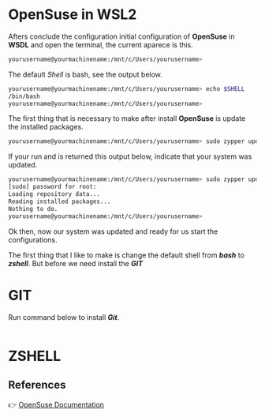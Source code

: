 # OpenSuse in WSL2

Afters conclude the configuration initial configuration of **OpenSuse** in **WSDL** and open the terminal, the current aparece is this.

```bash
yourusername@yourmachinename:/mnt/c/Users/yourusername>
```

The default *Shell* is bash, see the output below.

```bash
yourusername@yourmachinename:/mnt/c/Users/yourusername> echo $SHELL
/bin/bash
yourusername@yourmachinename:/mnt/c/Users/yourusername>
```
The first thing that is necessary to make after install **OpenSuse** is update the installed packages.

```bash
yourusername@yourmachinename:/mnt/c/Users/yourusername> sudo zypper update
```
If your run and is returned this output below, indicate that your system was updated.

```bash
yourusername@yourmachinename:/mnt/c/Users/yourusername> sudo zypper update
[sudo] password for root:
Loading repository data...
Reading installed packages...
Nothing to do.
yourusername@yourmachinename:/mnt/c/Users/yourusername>
```

Ok then, now our system was updated and ready for us start the configurations.

The first thing that I like to make is change the default shell from ***bash*** to ***zshell***. But before we need install the ***GIT***

# GIT

Run command below to install ***Git***.

```bash

```

# ZSHELL



## References

:point_right: [OpenSuse Documentation](https://doc.opensuse.org/)
